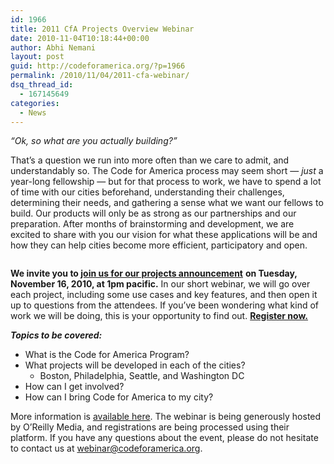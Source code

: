 ```yaml
---
id: 1966
title: 2011 CfA Projects Overview Webinar
date: 2010-11-04T10:18:44+00:00
author: Abhi Nemani
layout: post
guid: http://codeforamerica.org/?p=1966
permalink: /2010/11/04/2011-cfa-webinar/
dsq_thread_id:
  - 167145649
categories:
  - News
---
```

_&#8220;Ok, so what are you actually building?&#8221;_

That&#8217;s a question we run into more often than we care to admit, and understandably so. The Code for America process may seem short &#8212; _just_ a year-long fellowship &#8212; but for that process to work, we have to spend a lot of time with our cities beforehand, understanding their challenges, determining their needs, and gathering a sense what we want our fellows to build. Our products will only be as strong as our partnerships and our preparation. After months of brainstorming and development, we are excited to share with you our vision for what these applications will be and how they can help cities become more efficient, participatory and open.<!--more-->

<p style="text-align: center;">
  <a href="http://bit.ly/cfa-web11"><img class="aligncenter" src="http://action.codeforamerica.org/page/-/rsvp-now.jpg" alt="" align="center" /></a>
</p>

**We invite you to [join us for our projects announcement](http://bit.ly/cfa-web11)** **on Tuesday, November 16, 2010, at 1pm pacific.** In our short webinar, we will go over each project, including some use cases and key features, and then open it up to questions from the attendees. If you&#8217;ve been wondering what kind of work we will be doing, this is your opportunity to find out. **[Register now.](http://bit.ly/cfa-web11)**

_**Topics to be covered:**_

  * What is the Code for America Program?
  * What projects will be developed in each of the cities? 
      * Boston, Philadelphia, Seattle, and Washington DC
  * How can I get involved?
  * How can I bring Code for America to my city?

More information is [available here](http://codeforamerica.org/2011-webinar). The webinar is being generously hosted by O&#8217;Reilly Media, and registrations are being processed using their platform. If you have any questions about the event, please do not hesitate to contact us at webinar@codeforamerica.org.